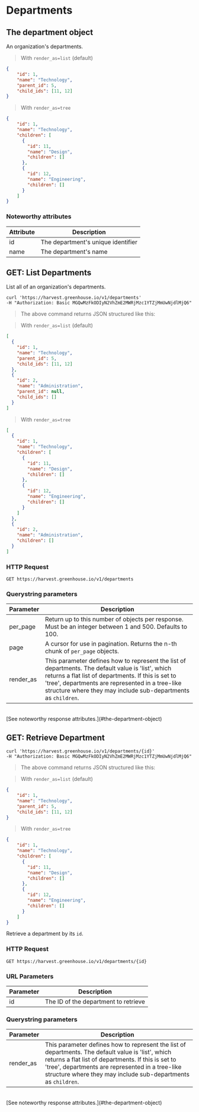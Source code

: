 # Departments

## The department object

An organization's departments.

> With `render_as=list` (default)

```json
{
	"id": 1,
	"name": "Technology",
	"parent_id": 5,
	"child_ids": [11, 12]
}
```

> With `render_as=tree`

```json
{
	"id": 1,
	"name": "Technology",
	"children": [
	  {
	    "id": 11,
	    "name": "Design",
	    "children": []
	  },
	  {
	    "id": 12,
	    "name": "Engineering",
	    "children": []
	  }
	]
}
```

### Noteworthy attributes

| Attribute | Description |
|-----------|-------------|
| id | The department's unique identifier |
| name | The department's name

## GET: List Departments

List all of an organization's departments.

```shell
curl 'https://harvest.greenhouse.io/v1/departments' 
-H "Authorization: Basic MGQwMzFkODIyN2VhZmE2MWRjMzc1YTZjMmUwNjdlMjQ6"
```

> The above command returns JSON structured like this:

> With `render_as=list` (default)

```json
[
  {
    "id": 1,
    "name": "Technology",
    "parent_id": 5,
    "child_ids": [11, 12]
  },
  {
    "id": 2,
    "name": "Administration",
    "parent_id": null,
    "child_ids": []
  }
]
```

> With `render_as=tree`

```json
[
  {
    "id": 1,
    "name": "Technology",
    "children": [
	  {
	    "id": 11,
	    "name": "Design",
	    "children": []
	  },
	  {
	    "id": 12,
	    "name": "Engineering",
	    "children": []
	  }
	]
  },
  {
    "id": 2,
    "name": "Administration",
    "children": []
  }
]
```


### HTTP Request

`GET https://harvest.greenhouse.io/v1/departments`

### Querystring parameters

| Parameter | Description |
|-----------|-------------|
| per_page | Return up to this number of objects per response. Must be an integer between 1 and 500. Defaults to 100.
| page | A cursor for use in pagination.  Returns the n-th chunk of `per_page` objects.
| render_as | This parameter defines how to represent the list of departments. The default value is 'list', which returns a flat list of departments.  If this is set to 'tree', departments are represented in a tree-like structure where they may include sub-departments as `children`.

<br>
[See noteworthy response attributes.](#the-department-object)

## GET: Retrieve Department

```shell
curl 'https://harvest.greenhouse.io/v1/departments/{id}' 
-H "Authorization: Basic MGQwMzFkODIyN2VhZmE2MWRjMzc1YTZjMmUwNjdlMjQ6"
```

> The above command returns JSON structured like this:

> With `render_as=list` (default)

```json
{
	"id": 1,
	"name": "Technology",
	"parent_id": 5,
	"child_ids": [11, 12]
}
```

> With `render_as=tree`

```json
{
	"id": 1,
	"name": "Technology",
	"children": [
	  {
	    "id": 11,
	    "name": "Design",
	    "children": []
	  },
	  {
	    "id": 12,
	    "name": "Engineering",
	    "children": []
	  }
	]
}
```

Retrieve a department by its `id`.

### HTTP Request

`GET https://harvest.greenhouse.io/v1/departments/{id}`

### URL Parameters

Parameter | Description
--------- | -----------
id | The ID of the department to retrieve

### Querystring parameters

| Parameter | Description |
|-----------|-------------|
| render_as | This parameter defines how to represent the list of departments. The default value is 'list', which returns a flat list of departments.  If this is set to 'tree', departments are represented in a tree-like structure where they may include sub-departments as `children`.

<br>
[See noteworthy response attributes.](#the-department-object)
